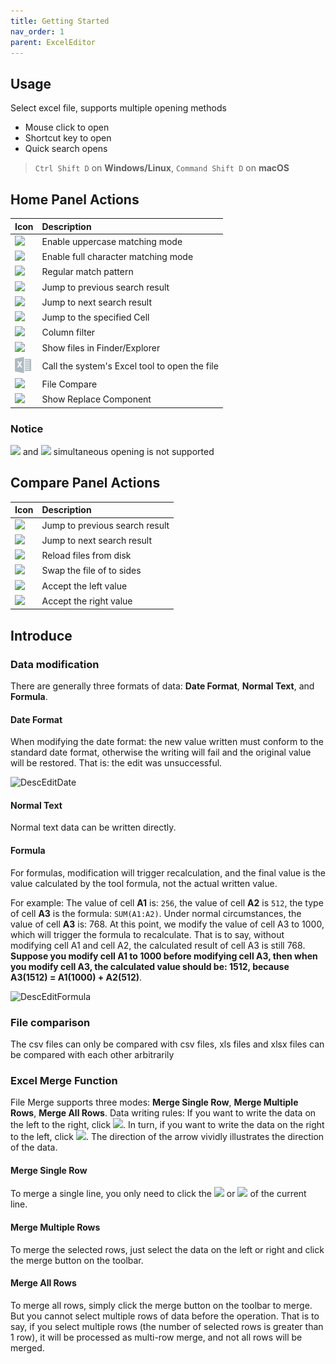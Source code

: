 ```yaml
---
title: Getting Started
nav_order: 1
parent: ExcelEditor
---
```


## Usage

Select excel file, supports multiple opening methods

+ Mouse click to open
+ Shortcut key to open
+ Quick search opens

> `Ctrl Shift D` on **Windows/Linux**, `Command Shift D` on **macOS**

## Home Panel Actions

| Icon        | Description                                   |
|:-------------|:----------------------------------------------|
| ![](https://intellij-icons.jetbrains.design/icons/AllIcons/actions/matchCaseSelected.svg)            | Enable uppercase matching mode                |
| ![](https://intellij-icons.jetbrains.design/icons/AllIcons/actions/wordsSelected.svg) | Enable full character matching mode           |
| ![](https://intellij-icons.jetbrains.design/icons/AllIcons/actions/regexSelected.svg)           | Regular match pattern                         |
| ![](https://intellij-icons.jetbrains.design/icons/AllIcons/actions/previousOccurence.svg)           | Jump to previous search result                |
| ![](https://intellij-icons.jetbrains.design/icons/AllIcons/actions/nextOccurence.svg)           | Jump to next search result                    |
| ![](https://intellij-icons.jetbrains.design/icons/AllIcons/graph/snapToGrid.svg)           | Jump to the specified Cell                    |
| ![](https://intellij-icons.jetbrains.design/icons/AllIcons/general/filter.svg)           | Column filter                                 |
| ![](https://intellij-icons.jetbrains.design/icons/AllIcons/actions/menu-open.svg)           | Show files in Finder/Explorer                 |
| ![](https://github.com/obiscr/docs/blob/gh-pages/ExcelReader/icons/excel.svg)           | Call the system's Excel tool to open the file |
| ![](https://intellij-icons.jetbrains.design/icons/DevkitIcons/icons/gutter/diff.svg)           | File Compare                                  |
| ![](https://intellij-icons.jetbrains.design/icons/AllIcons/actions/replace.svg)           | Show Replace Component                        |

### Notice
![](https://intellij-icons.jetbrains.design/icons/AllIcons/actions/wordsSelected.svg) and ![](https://intellij-icons.jetbrains.design/icons/AllIcons/actions/regexSelected.svg) simultaneous opening is not supported

## Compare Panel Actions

| Icon                                                                                      | Description                    |
|:------------------------------------------------------------------------------------------|:-------------------------------|
| ![](https://intellij-icons.jetbrains.design/icons/AllIcons/actions/previousOccurence.svg) | Jump to previous search result |
| ![](https://intellij-icons.jetbrains.design/icons/AllIcons/actions/nextOccurence.svg)     | Jump to next search result     |
| ![](https://intellij-icons.jetbrains.design/icons/AllIcons/actions/refresh.svg)           | Reload files from disk         |
| ![](https://intellij-icons.jetbrains.design/icons/AllIcons/actions/swapPanels.svg)        | Swap the file of to sides      |
| ![](https://intellij-icons.jetbrains.design/icons/AllIcons/vcs/arrow_right.svg)           | Accept the left value          |
| ![](https://intellij-icons.jetbrains.design/icons/AllIcons/vcs/arrow_left.svg)            | Accept the right value         |

## Introduce

### Data modification
There are generally three formats of data: **Date Format**, **Normal Text**, and **Formula**.

#### Date Format
When modifying the date format: the new value written must conform to the standard date format, otherwise the writing will fail and the original value will be restored. That is: the edit was unsuccessful.

![DescEditDate](https://user-images.githubusercontent.com/28687074/154837396-91fe23ab-1e81-41c6-9490-2ab956984784.gif)

#### Normal Text
Normal text data can be written directly.

#### Formula
For formulas, modification will trigger recalculation, and the final value is the value calculated by the tool formula, not the actual written value.

For example:
The value of cell **A1** is: `256`, the value of cell **A2** is `512`, the type of cell **A3** is the formula: `SUM(A1:A2)`. Under normal circumstances, the value of cell **A3** is: 768.
At this point, we modify the value of cell A3 to 1000, which will trigger the formula to recalculate. That is to say, without modifying cell A1 and cell A2, the calculated result of cell A3 is still 768.
**Suppose you modify cell A1 to 1000 before modifying cell A3, then when you modify cell A3, the calculated value should be: 1512, because A3(1512) = A1(1000) + A2(512)**.

![DescEditFormula](https://user-images.githubusercontent.com/28687074/154837384-94199813-e7a9-4819-80fd-6890333b4d19.gif)

### File comparison
The csv files can only be compared with csv files, xls files and xlsx files can be compared with each other arbitrarily

### Excel Merge Function
File Merge supports three modes: **Merge Single Row**, **Merge Multiple Rows**, **Merge All Rows**.
Data writing rules: If you want to write the data on the left to the right, 
click ![](https://intellij-icons.jetbrains.design/icons/AllIcons/vcs/arrow_right.svg). 
In turn, if you want to write the data on the right to the left, 
click ![](https://intellij-icons.jetbrains.design/icons/AllIcons/vcs/arrow_left.svg). 
The direction of the arrow vividly illustrates the direction of the data.

#### Merge Single Row
To merge a single line, you only need to click the ![](https://intellij-icons.jetbrains.design/icons/AllIcons/vcs/arrow_right.svg) 
or ![](https://intellij-icons.jetbrains.design/icons/AllIcons/vcs/arrow_left.svg) 
of the current line.

#### Merge Multiple Rows
To merge the selected rows, just select the data on the left or right and click the merge button on the toolbar.

#### Merge All Rows
To merge all rows, simply click the merge button on the toolbar to merge. 
But you cannot select multiple rows of data before the operation.
That is to say, if you select multiple rows (the number of selected rows is greater than 1 row), 
it will be processed as multi-row merge, and not all rows will be merged.
